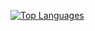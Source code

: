 [![Top Languages](https://github-readme-stats.vercel.app/api/top-langs/?username=Nana2929&layout=compact&hide=html,jupyter%20notebook)](https://github.com/anuraghazra/github-readme-stats)

<!--
**Nana2929/Nana2929** is a ✨ _special_ ✨ repository because its `README.md` (this file) appears on your GitHub profile.

Here are some ideas to get you started:

- 🔭 I’m currently working on ...
- 🌱 I’m currently learning ...
- 👯 I’m looking to collaborate on ...
- 🤔 I’m looking for help with ...
- 💬 Ask me about ...
- 📫 How to reach me: ...
- 😄 Pronouns: ...
- ⚡ Fun fact: ...
-->

